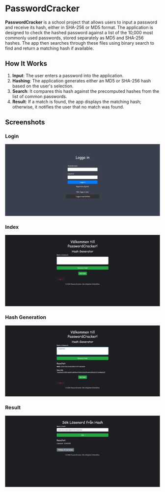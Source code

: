 # PasswordCracker

**PasswordCracker** is a school project that allows users to input a password and receive its hash, either in SHA-256 or MD5 format. The application is designed to check the hashed password against a list of the 10,000 most commonly used passwords, stored separately as MD5 and SHA-256 hashes. The app then searches through these files using binary search to find and return a matching hash if available.

## How It Works

1. **Input**: The user enters a password into the application.
2. **Hashing**: The application generates either an MD5 or SHA-256 hash based on the user's selection.
3. **Search**: It compares this hash against the precomputed hashes from the list of common passwords.
4. **Result**: If a match is found, the app displays the matching hash; otherwise, it notifies the user that no match was found.

## Screenshots

### Login
![Login Screen](./images/PasswordCracker-Login.png)

### Index
![Index Screen](./images/PasswordCracker-Index.png)

### Hash Generation
![Hash Screen](./images/PasswordCracker-Hash.png)

### Result
![Result Screen](./images/PasswordCracker-Result.png)
